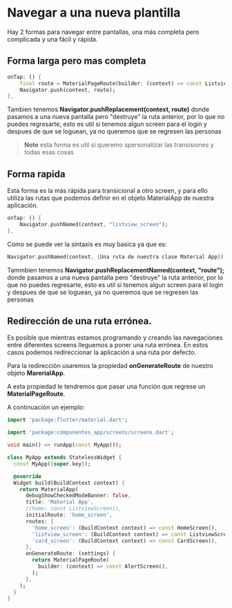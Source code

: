 # Navegar a una nueva plantilla

Hay 2 formas para navegar entre pantallas, una más completa pero complicada y una fácil y rápida.

## Forma larga pero mas completa

```dart
onTap: () {
    final route = MaterialPageRoute(builder: (context) => const ListviewScreen());
    Navigator.push(context, route);
},
```

Tambien tenemos **Navigator.pushReplacement(context, route)** donde pasamos a una nueva pantalla pero "destruye" la ruta anterior, por lo que no puedes regresarte, esto es util si tenemos algun screen para el login y despues de que se loguean, ya no queremos que se regresen las personas

> **Note** esta forma es util si queremo spersonalizar las transisiones y todas esas cosas

## Forma rapida

Esta forma es la más rápida para transicional a otro screen, y para ello utiliza las rutas que podemos definir en el objeto MaterialApp de nuestra aplicación.

```dart
onTap: () {
    Navigator.pushNamed(context, "listview_screen");
},
```

Como se puede ver la sintaxis es muy basica ya que es:

```dart
Navigator.pushNamed(context, {Una ruta de nuestra clase Material App});
```

Tammbien tenemos **Navigator.pushReplacementNamed(context, "route");** donde pasamos a una nueva pantalla pero "destruye" la ruta anterior, por lo que no puedes regresarte, esto es util si tenemos algun screen para el login y despues de que se loguean, ya no queremos que se regresen las personas

## Redirección de una ruta errónea.

Es posible que mientras estamos programando y creando las navegaciones entre diferentes screens lleguemos a poner una ruta errónea. En estos casos podemos redireccionar la aplicación a una ruta por defecto.

Para la redirección usaremos la propiedad **onGenerateRoute** de nuestro objeto **MarerialApp**.

A esta propiedad le tendremos que pasar una función que regrese un **MaterialPageRoute**.

A continuación un ejemplo:

```dart
import 'package:flutter/material.dart';

import 'package:componentes_app/screens/screens.dart';

void main() => runApp(const MyApp());

class MyApp extends StatelessWidget {
  const MyApp({super.key});

  @override
  Widget build(BuildContext context) {
    return MaterialApp(
      debugShowCheckedModeBanner: false,
      title: 'Material App',
      //home: const ListviewScreen(),
      initialRoute: 'home_screen',
      routes: {
        'home_screen': (BuildContext context) => const HomeScreen(),
        'listview_screen': (BuildContext context) => const ListviewScreen(),
        'card_screen': (BuildContext context) => const CardScreen(),
      },
      onGenerateRoute: (settings) {
        return MaterialPageRoute(
          builder: (context) => const AlertScreen(),
        );
      },
    );
  }
}

```